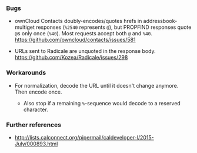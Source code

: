<!-- --- title: URL encoding -->

### Bugs

- ownCloud Contacts doubly-encodes/quotes hrefs in addressbook-multiget
  responses (`%2540` represents `@`), but PROPFIND responses quote `@`s only
  once (`%40`). Most requests accept both `@` and `%40`.
  https://github.com/owncloud/contacts/issues/581

- URLs sent to Radicale are unquoted in the response body.
  https://github.com/Kozea/Radicale/issues/298

### Workarounds

- For normalization, decode the URL until it doesn't change anymore. Then
  encode once.

  - Also stop if a remaining `%`-sequence would decode to a reserved character.

### Further references

- http://lists.calconnect.org/pipermail/caldeveloper-l/2015-July/000893.html
